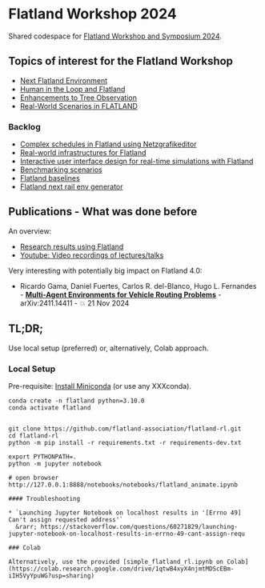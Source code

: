 # Flatland Workshop 2024

Shared codespace for [Flatland Workshop and Symposium 2024](https://flatland-association.org/events/flatland-workshop-and-symposium-2024).

## Topics of interest for the Flatland Workshop

* [Next Flatland Environment](next-flatland/README.md)
* [Human in the Loop and Flatland](human-in-the-loop/README.md)
* [Enhancements to Tree Observation](next-graph-based-observation/README.md)
* [Real-World Scenarios in FLATLAND](real-world-scenarios/README.md)

### Backlog
* [Complex schedules in Flatland using Netzgrafikeditor](_backlog/complex-schedules-using-netzgrafikeditor/README.md)
* [Real-world infrastructures for Flatland](_backlog/real-world-infrastructures/README.md)
* [Interactive user interface design for real-time simulations with Flatland](_backlog/interactive-user-interface-design/README.md)
* [Benchmarking scenarios](_backlog/benchmarking-scenarios/README.md)
* [Flatland baselines](_backlog/flatland-baselines/README.md)
* [Flatland next rail env generator](_backlog/next-rail-env-generator/README.md)


## Publications - What was done before

An overview: 
- [Research results using Flatland](https://github.com/aiAdrian/flatland_railway_extension/blob/master/publications/flatland_research.MD)
- [Youtube: Video recordings of lectures/talks](https://github.com/aiAdrian/flatland_railway_extension/blob/master/publications/youtube_flatland.MD)


Very interesting with potentially big impact on Flatland 4.0: 
-  Ricardo Gama, Daniel Fuertes, Carlos R. del-Blanco, Hugo L. Fernandes -
 [**Multi-Agent Environments for  Vehicle Routing Problems**](
 https://arxiv.org/abs/2411.14411) -
 arXiv:2411.14411 -  :boom: 21 Nov 2024



## TL;DR;

Use local setup (preferred) or, alternatively, Colab approach.

### Local Setup

Pre-requisite: [Install Miniconda](https://docs.anaconda.com/miniconda/miniconda-install/) (or use any XXXconda).

```shell
conda create -n flatland python=3.10.0
conda activate flatland


git clone https://github.com/flatland-association/flatland-rl.git
cd flatland-rl
python -m pip install -r requirements.txt -r requirements-dev.txt

export PYTHONPATH=.
python -m jupyter notebook

# open browser http://127.0.0.1:8888/notebooks/notebooks/flatland_animate.ipynb

#### Troubleshooting

* `Launching Jupyter Notebook on localhost results in '[Errno 49] Can't assign requested address'`
  &rarr; https://stackoverflow.com/questions/60271829/launching-jupyter-notebook-on-localhost-results-in-errno-49-cant-assign-requ

### Colab

Alternatively, use the provided [simple_flatland_rl.ipynb on Colab](https://colab.research.google.com/drive/1qtwB4xyX4njmtMDScEBm-iIH5VyYpuWG?usp=sharing)
